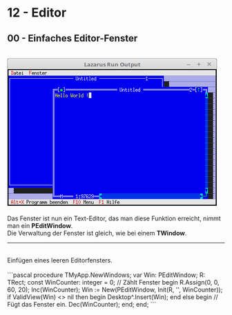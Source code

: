 # 12 - Editor
## 00 - Einfaches Editor-Fenster
<br>
<img src="image.png" alt="Selfhtml"><br><br>
Das Fenster ist nun ein Text-Editor, das man diese Funktion erreicht, nimmt man ein <b>PEditWindow</b>.<br>
Die Verwaltung der Fenster ist gleich, wie bei einem <b>TWindow</b>.<br>
<hr><br>
Einfügen eines leeren Editorfensters.<br>
<br>
```pascal
  procedure TMyApp.NewWindows;
  var
    Win: PEditWindow;
    R: TRect;
  const
    WinCounter: integer = 0;      // Zählt Fenster
  begin
    R.Assign(0, 0, 60, 20);
    Inc(WinCounter);
    Win := New(PEditWindow, Init(R, '', WinCounter));
<br>
    if ValidView(Win) <> nil then begin
      Desktop^.Insert(Win);
    end else begin                // Fügt das Fenster ein.
      Dec(WinCounter);
    end;
  end;
```
<br>


